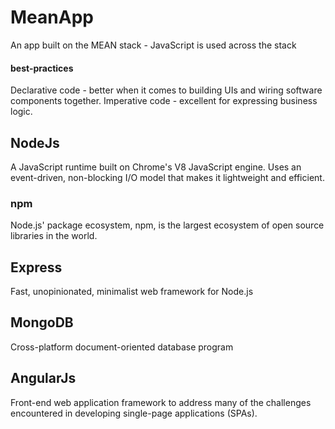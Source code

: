# MeanApp
An app built on the MEAN stack - JavaScript is used across the stack

#### best-practices
Declarative code - better when it comes to building UIs and wiring software components together.
Imperative code - excellent for expressing business logic.
## NodeJs
A JavaScript runtime built on Chrome's V8 JavaScript engine.
Uses an event-driven, non-blocking I/O model that makes it lightweight and efficient.
### npm
Node.js' package ecosystem, npm, is the largest ecosystem of open source libraries in the world.
## Express
Fast, unopinionated, minimalist web framework for Node.js
## MongoDB
Cross-platform document-oriented database program
## AngularJs
Front-end web application framework to address many of the challenges encountered in developing single-page applications (SPAs).
